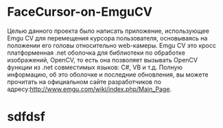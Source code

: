 FaceCursor-on-EmguCV
====================
Целью данного проекта было написать приложение, использующее Emgu CV для перемещения курсора пользователя, основываясь на положении его головы относительно web-камеры. Emgu CV это кросс платформенная .net оболочка для библиотеки по обработке изображений, OpenCV, то есть она позволяет вызывать OpenCV функции из .net  совместимых языков: С#, VB и т.д. Полную информацию, об это оболочке и последние обновления, вы можете прочитать на официальном сайте разработчиков по адресу:http://www.emgu.com/wiki/index.php/Main_Page.

sdfdsf
=======

  
